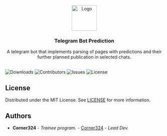 <br/>
<p align="center">
  <a href="https://github.com/Corner324/TelegramPredictions">
    <img src="https://i.imgur.com/mTPZfH1.png" alt="Logo" width="80" height="80">
  </a>

  <h3 align="center">Telegram Bot Prediction</h3>

  <p align="center">
    A telegram bot that implements parsing of pages with predictions and their further planned publication in selected chats.
    <br/>
    <br/>
  </p>
</p>

![Downloads](https://img.shields.io/github/downloads/Corner324/TelegramPredictions/total) ![Contributors](https://img.shields.io/github/contributors/Corner324/TelegramPredictions?color=dark-green) ![Issues](https://img.shields.io/github/issues/Corner324/TelegramPredictions) ![License](https://img.shields.io/github/license/Corner324/TelegramPredictions) 


## License

Distributed under the MIT License. See [LICENSE](https://github.com/Corner324/TelegramPredictions/blob/main/LICENSE.md) for more information.

## Authors

* **Corner324** - *Trainee program.* - [Corner324](https://github.com/Corner324) - *Lead Dev.*

